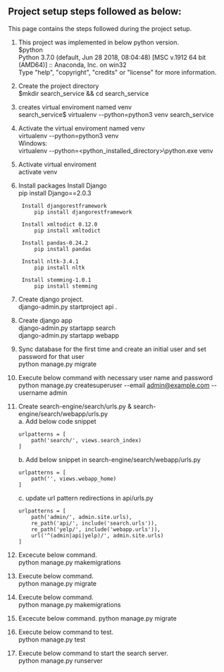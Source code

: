 ## Project setup steps followed as below:
This page contains the steps followed during the project setup.

1. This project was implemented in below python version.  
	$python  
	Python 3.7.0 (default, Jun 28 2018, 08:04:48) [MSC v.1912 64 bit (AMD64)] :: Anaconda, Inc. on win32  
	Type "help", "copyright", "credits" or "license" for more information.  

2. Create the project directory  
	$mkdir search_service && cd search_service  
 
3. creates virtual enviroment named venv  
	search_service$ virtualenv --python=python3 venv search_service  

4. Activate the virtual enviroment named venv  
	virtualenv --python=python3 venv  
	Windows:  
	virtualenv --python=<python_installed_directory>\python.exe venv  

5. Activate virtual enviroment  
	activate venv  


6. Install packages 
		Install Django  
			pip install Django==2.0.3  

		Install djangorestframework  
			pip install djangorestframework  
		
		Install xmltodict 0.12.0
			pip install xmltodict
        
        Install pandas-0.24.2
            pip install pandas
        
        Install nltk-3.4.1
            pip install nltk
        
        Install stemming-1.0.1
            pip install stemming

8. Create django project.  
	django-admin.py startproject api .  


9. Create django app  
	django-admin.py startapp search  
	django-admin.py startapp webapp


10. Sync database for the first time and create an initial user and set password for that user  
	python manage.py migrate  

11. Execute below command with necessary user name and password  
	python manage.py createsuperuser --email admin@example.com --username admin  

12. Create search-engine/search/urls.py  & search-engine/search/webapp/urls.py<br/>
	a. Add below code snippet 
		
		urlpatterns = [
			path('search/', views.search_index)
		]
		
	b. Add below snippet in search-engine/search/webapp/urls.py
	
		urlpatterns = [
			path('', views.webapp_home)
		]
		
	c. update url pattern redirections in api/urls.py
	
		urlpatterns = [
			path('admin/', admin.site.urls),
			re_path('api/', include('search.urls')),
			re_path('yelp/', include('webapp.urls')),
			url('^(admin|api|yelp)/', admin.site.urls)
		]
	
13. Excecute below command.  
	python manage.py makemigrations  

14. Execute below command.  
	python manage.py migrate  
 
15. Execute below command.  
	python manage.py makemigrations  

16. Excecute below command.
	python manage.py migrate

17. Execute below command to test.  
	python manage.py test  

18. Execute below command to start the search server.  
	python manage.py runserver  
